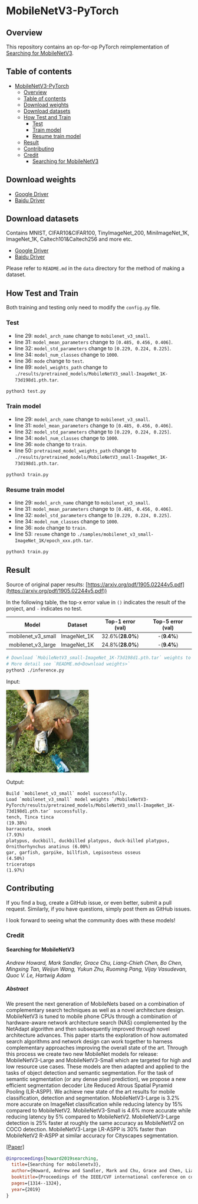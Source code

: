 # MobileNetV3-PyTorch

## Overview

This repository contains an op-for-op PyTorch reimplementation of [Searching for MobileNetV3](https://arxiv.org/pdf/1905.02244v5.pdf).

## Table of contents

- [MobileNetV3-PyTorch](#mobilenetv3-pytorch)
    - [Overview](#overview)
    - [Table of contents](#table-of-contents)
    - [Download weights](#download-weights)
    - [Download datasets](#download-datasets)
    - [How Test and Train](#how-test-and-train)
        - [Test](#test)
        - [Train model](#train-model)
        - [Resume train model](#resume-train-model)
    - [Result](#result)
    - [Contributing](#contributing)
    - [Credit](#credit)
        - [Searching for MobileNetV3](#searching-for-mobilenetv3)

## Download weights

- [Google Driver](https://drive.google.com/drive/folders/17ju2HN7Y6pyPK2CC_AqnAfTOe9_3hCQ8?usp=sharing)
- [Baidu Driver](https://pan.baidu.com/s/1yNs4rqIb004-NKEdKBJtYg?pwd=llot)

## Download datasets

Contains MNIST, CIFAR10&CIFAR100, TinyImageNet_200, MiniImageNet_1K, ImageNet_1K, Caltech101&Caltech256 and more etc.

- [Google Driver](https://drive.google.com/drive/folders/1f-NSpZc07Qlzhgi6EbBEI1wTkN1MxPbQ?usp=sharing)
- [Baidu Driver](https://pan.baidu.com/s/1arNM38vhDT7p4jKeD4sqwA?pwd=llot)

Please refer to `README.md` in the `data` directory for the method of making a dataset.

## How Test and Train

Both training and testing only need to modify the `config.py` file.

### Test

- line 29: `model_arch_name` change to `mobilenet_v3_small`.
- line 31: `model_mean_parameters` change to `[0.485, 0.456, 0.406]`.
- line 32: `model_std_parameters` change to `[0.229, 0.224, 0.225]`.
- line 34: `model_num_classes` change to `1000`.
- line 36: `mode` change to `test`.
- line 89: `model_weights_path` change to `./results/pretrained_models/MobileNetV3_small-ImageNet_1K-73d198d1.pth.tar`.

```bash
python3 test.py
```

### Train model

- line 29: `model_arch_name` change to `mobilenet_v3_small`.
- line 31: `model_mean_parameters` change to `[0.485, 0.456, 0.406]`.
- line 32: `model_std_parameters` change to `[0.229, 0.224, 0.225]`.
- line 34: `model_num_classes` change to `1000`.
- line 36: `mode` change to `train`.
- line 50: `pretrained_model_weights_path` change to `./results/pretrained_models/MobileNetV3_small-ImageNet_1K-73d198d1.pth.tar`.

```bash
python3 train.py
```

### Resume train model

- line 29: `model_arch_name` change to `mobilenet_v3_small`.
- line 31: `model_mean_parameters` change to `[0.485, 0.456, 0.406]`.
- line 32: `model_std_parameters` change to `[0.229, 0.224, 0.225]`.
- line 34: `model_num_classes` change to `1000`.
- line 36: `mode` change to `train`.
- line 53: `resume` change to `./samples/mobilenet_v3_small-ImageNet_1K/epoch_xxx.pth.tar`.

```bash
python3 train.py
```

## Result

Source of original paper results: [https://arxiv.org/pdf/1905.02244v5.pdf](https://arxiv.org/pdf/1905.02244v5.pdf))

In the following table, the top-x error value in `()` indicates the result of the project, and `-` indicates no test.

|       Model        |   Dataset   | Top-1 error (val) | Top-5 error (val) |
|:------------------:|:-----------:|:-----------------:|:-----------------:|
| mobilenet_v3_small | ImageNet_1K | 32.6%(**28.0%**)  |    -(**9.4%**)    |
| mobilenet_v3_large | ImageNet_1K | 24.8%(**28.0%**)  |    -(**9.4%**)    |

```bash
# Download `MobileNetV3_small-ImageNet_1K-73d198d1.pth.tar` weights to `./results/pretrained_models`
# More detail see `README.md<Download weights>`
python3 ./inference.py 
```

Input:

<span align="center"><img width="224" height="224" src="figure/n01440764_36.JPEG"/></span>

Output:

```text
Build `mobilenet_v3_small` model successfully.
Load `mobilenet_v3_small` model weights `/MobileNetV3-PyTorch/results/pretrained_models/MobileNetV3_small-ImageNet_1K-73d198d1.pth.tar` successfully.
tench, Tinca tinca                                                          (19.38%)
barracouta, snoek                                                           (7.93%)
platypus, duckbill, duckbilled platypus, duck-billed platypus, Ornithorhynchus anatinus (6.00%)
gar, garfish, garpike, billfish, Lepisosteus osseus                         (4.50%)
triceratops                                                                 (1.97%)
```

## Contributing

If you find a bug, create a GitHub issue, or even better, submit a pull request. Similarly, if you have questions,
simply post them as GitHub issues.

I look forward to seeing what the community does with these models!

### Credit

#### Searching for MobileNetV3

*Andrew Howard, Mark Sandler, Grace Chu, Liang-Chieh Chen, Bo Chen, Mingxing Tan, Weijun Wang, Yukun Zhu, Ruoming Pang,
Vijay Vasudevan, Quoc V. Le, Hartwig Adam*

##### Abstract

We present the next generation of MobileNets based on a combination of complementary search techniques as well as a
novel architecture design. MobileNetV3 is tuned to mobile phone CPUs through a combination of hardware-aware network
architecture search (NAS) complemented by the NetAdapt algorithm and then subsequently improved through novel
architecture advances. This paper starts the exploration of how automated search algorithms and network design can work
together to harness complementary approaches improving the overall state of the art. Through this process we create two
new MobileNet models for release: MobileNetV3-Large and MobileNetV3-Small which are targeted for high and low resource
use cases. These models are then adapted and applied to the tasks of object detection and semantic segmentation. For the
task of semantic segmentation (or any dense pixel prediction), we propose a new efficient segmentation decoder Lite
Reduced Atrous Spatial Pyramid Pooling (LR-ASPP). We achieve new state of the art results for mobile classification,
detection and segmentation. MobileNetV3-Large is 3.2\% more accurate on ImageNet classification while reducing latency
by 15\% compared to MobileNetV2. MobileNetV3-Small is 4.6\% more accurate while reducing latency by 5\% compared to
MobileNetV2. MobileNetV3-Large detection is 25\% faster at roughly the same accuracy as MobileNetV2 on COCO detection.
MobileNetV3-Large LR-ASPP is 30\% faster than MobileNetV2 R-ASPP at similar accuracy for Cityscapes segmentation.

[[Paper]](https://arxiv.org/pdf/1905.02244v5.pdf)

```bibtex
@inproceedings{howard2019searching,
  title={Searching for mobilenetv3},
  author={Howard, Andrew and Sandler, Mark and Chu, Grace and Chen, Liang-Chieh and Chen, Bo and Tan, Mingxing and Wang, Weijun and Zhu, Yukun and Pang, Ruoming and Vasudevan, Vijay and others},
  booktitle={Proceedings of the IEEE/CVF international conference on computer vision},
  pages={1314--1324},
  year={2019}
}
```